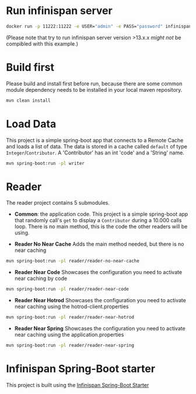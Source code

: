 # Run infinispan server

```bash
docker run -p 11222:11222 -e USER="admin" -e PASS="password" infinispan/server:12.1.7.Final
```
(Please note that try to run infinispan server version >13.x.x *might not* be compibled with this example.)

# Build first
Please build and install first before run,  because there are some common module dependency needs to be installed in your local maven repository.

```bash
mvn clean install
```

# Load Data
This project is a simple spring-boot app that connects to a Remote Cache and loads a list of data.
The data is stored in a cache called `default` of type `Integer`/`Contributor`.
A 'Contributor' has an int 'code' and a 'String' name.

```bash
mvn spring-boot:run -pl writer
```

# Reader

The reader project contains 5 submodules.

- **Common**: the application code. This project is a simple spring-boot app that randomly call's `get` to display a `Contributor` during a 10.000 calls loop.
There is no main method, this is the code the other readers will be using.

- **Reader No Near Cache** Adds the main method needed, but there is no near caching
```bash
mvn spring-boot:run -pl reader/reader-no-near-cache
```

- **Reader Near Code** Showcases the configuration you need to activate near caching by code
```bash
mvn spring-boot:run -pl reader/reader-near-code
```

- **Reader Near Hotrod** Showcases the configuration you need to activate near caching using the hotrod-client.properties
```bash
mvn spring-boot:run -pl reader/reader-near-hotrod
```

- **Reader Near Spring** Showcases the configuration you need to activate near caching using the application.properties
```bash
mvn spring-boot:run -pl reader/reader-near-spring
```

# Infinispan Spring-Boot starter
This project is built using the [Infinispan Spring-Boot Starter](https://github.com/infinispan/infinispan/tree/main/spring/spring-boot)
